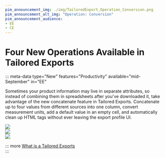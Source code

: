 ```yaml
---
pim_announcement_img: ./img/TailoredExport_Operation_Conversion.png
pim_announcement_alt_img: "Operation: Conversion"
pim_announcement_audience:
- EE
- CE
---
```


# Four New Operations Available in Tailored Exports
::: meta-data type="New" features="Productivity" available="mid-September" in="EE"

Sometimes your product information may live in separate attributes, so instead of combining them in spreadsheets after you've downloaded it, take advantage of the new concatenate feature in Tailored Exports. Concatenate up to four values from different sources into one column, convert measurement units, add a default value in an empty cell, and automatically clean up HTML tags without ever leaving the export profile UI.

![](../img/TailoredExport_Operation_CleanHTML.png)  
![](../img/TailoredExport_Operation_Conversion.png)  
![](../img/TailoredExport_Operation_UseDefaultValueWhenEmpty.png)

::: more
[What is a Tailored Exports](../articles/tailored-export.html )  
:::
